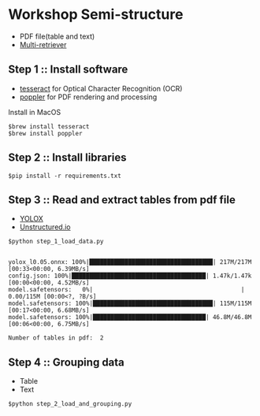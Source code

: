 # Workshop Semi-structure
* PDF file(table and text)
* [Multi-retriever](https://github.com/langchain-ai/langchain/blob/master/cookbook/Semi_Structured_RAG.ipynb?ref=blog.langchain.dev)


## Step 1 :: Install software
* [tesseract](https://github.com/tesseract-ocr/tesseract) for Optical Character Recognition (OCR)
* [poppler](https://poppler.freedesktop.org/) for PDF rendering and processing

Install in MacOS
```
$brew install tesseract
$brew install poppler
```

## Step 2 :: Install libraries
```
$pip install -r requirements.txt
```

## Step 3 :: Read and extract tables from pdf file
* [YOLOX](https://github.com/Megvii-BaseDetection/YOLOX/)
* [Unstructured.io](https://docs.unstructured.io/welcome)

```
$python step_1_load_data.py


yolox_l0.05.onnx: 100%|███████████████████████████████████| 217M/217M [00:33<00:00, 6.39MB/s]
config.json: 100%|██████████████████████████████████████| 1.47k/1.47k [00:00<00:00, 4.52MB/s]
model.safetensors:   0%|                                          | 0.00/115M [00:00<?, ?B/s]
model.safetensors: 100%|██████████████████████████████████| 115M/115M [00:17<00:00, 6.68MB/s]
model.safetensors: 100%|████████████████████████████████| 46.8M/46.8M [00:06<00:00, 6.75MB/s]

Number of tables in pdf:  2
```

## Step 4 :: Grouping data
* Table
* Text
 
```
$python step_2_load_and_grouping.py
```
